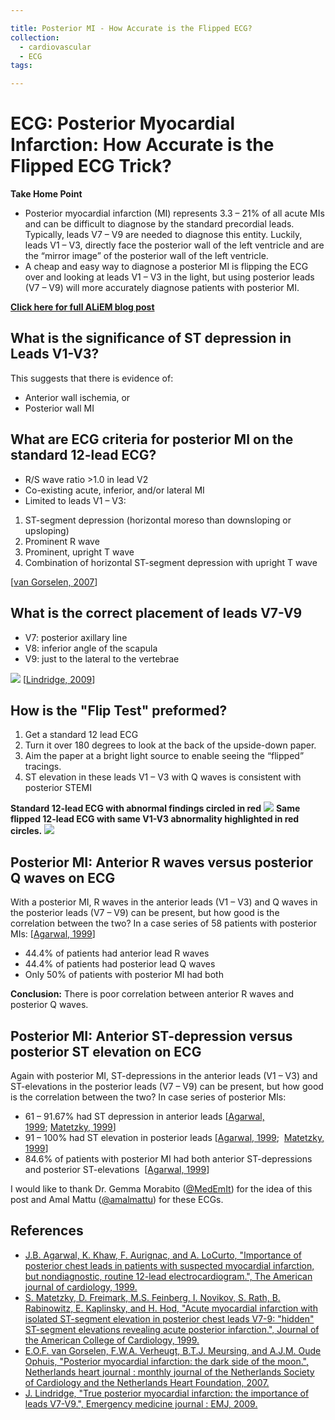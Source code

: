 ```yaml
---

title: Posterior MI - How Accurate is the Flipped ECG?
collection:
  - cardiovascular
  - ECG
tags:

---
```


# ECG: Posterior Myocardial Infarction: How Accurate is the Flipped ECG Trick?

**Take Home Point**

-   Posterior myocardial infarction (MI) represents 3.3 – 21% of all acute MIs and can be difficult to diagnose by the standard precordial leads. Typically, leads V7 – V9 are needed to diagnose this entity. Luckily, leads V1 – V3, directly face the posterior wall of the left ventricle and are the “mirror image” of the posterior wall of the left ventricle. 
-   A cheap and easy way to diagnose a posterior MI is flipping the ECG over and looking at leads V1 – V3 in the light, but using posterior leads (V7 – V9) will more accurately diagnose patients with posterior MI. 

**[Click here for full ALiEM blog post](http://academiclifeinem.com/posterior-myocardial-infarction-how-accurate-is-the-flipped-ecg-trick/)**

## What is the significance of ST depression in Leads V1-V3?

This suggests that there is evidence of:

-   Anterior wall ischemia, or
-   Posterior wall MI

## What are ECG criteria for posterior MI on the standard 12-lead ECG?

-   R/S wave ratio &gt;1.0 in lead V2
-   Co-existing acute, inferior, and/or lateral MI
-   Limited to leads V1 – V3:

1.  ST-segment depression (horizontal moreso than downsloping or upsloping)
2.  Prominent R wave
3.  Prominent, upright T wave
4.  Combination of horizontal ST-segment depression with upright T wave

\[[van Gorselen, 2007](http://www.ncbi.nlm.nih.gov/pubmed/17612703)\]

## What is the correct placement of leads V7-V9 

-   V7: posterior axillary line
-   V8: inferior angle of the scapula
-   V9: just to the lateral to the vertebrae

![](https://d2p53dh3qxfm0x.cloudfront.net/uploads/img/1jy/1/s/0153134c-f7a8-54a0-aad5-c7868fac55b9/640.png)
\[[Lindridge, 2009](http://www.ncbi.nlm.nih.gov/pubmed/19465627)\]

## How is the "Flip Test" preformed?

1.  Get a standard 12 lead ECG
2.  Turn it over 180 degrees to look at the back of the upside-down paper.
3.  Aim the paper at a bright light source to enable seeing the “flipped” tracings. 
4.  ST elevation in these leads V1 – V3 with Q waves is consistent with posterior STEMI

**Standard 12-lead ECG with abnormal findings circled in red**
![](https://d2p53dh3qxfm0x.cloudfront.net/uploads/img/1jy/1/s/7af15fbf-2771-5e73-b149-a8778d194d1f/640.png)
**Same flipped 12-lead ECG with same V1-V3 abnormality highlighted in red circles.**
![](https://d2p53dh3qxfm0x.cloudfront.net/uploads/img/1jy/1/s/f57fb216-80fe-5e62-81c3-3d1b303abcc6/640.png)

## Posterior MI: Anterior R waves versus posterior Q waves on ECG

With a posterior MI, R waves in the anterior leads (V1 – V3) and Q waves in the posterior leads (V7 – V9) can be present, but how good is the correlation between the two? In a case series of 58 patients with posterior MIs: \[[Agarwal, 1999](http://www.ncbi.nlm.nih.gov/pubmed/10072216)\]

-   44.4% of patients had anterior lead R waves
-   44.4% of patients had posterior lead Q waves 
-   Only 50% of patients with posterior MI had both 

**Conclusion:** There is poor correlation between anterior R waves and posterior Q waves. 

## Posterior MI: Anterior ST-depression versus posterior ST elevation on ECG

Again with posterior MI, ST-depressions in the anterior leads (V1 – V3) and ST-elevations in the posterior leads (V7 – V9) can be present, but how good is the correlation between the two? In case series of posterior MIs:

-   61 – 91.67% had ST depression in anterior leads \[[Agarwal, 1999](http://www.ncbi.nlm.nih.gov/pubmed/10072216); [Matetzky, 1999](http://www.ncbi.nlm.nih.gov/pubmed/10483956)\]
-   91 – 100% had ST elevation in posterior leads \[[Agarwal, 1999](http://www.ncbi.nlm.nih.gov/pubmed/10072216);  [Matetzky, 1999](http://www.ncbi.nlm.nih.gov/pubmed/10483956)\]
-   84.6% of patients with posterior MI had both anterior ST-depressions and posterior ST-elevations  \[[Agarwal, 1999](http://www.ncbi.nlm.nih.gov/pubmed/10072216)\]

I would like to thank Dr. Gemma Morabito ([@MedEmIt](http://www.twitter.com/MedEmIt)) for the idea of this post and Amal Mattu ([@amalmattu](http://www.twitter.com/amalmattu)) for these ECGs.

## References

-   [J.B. Agarwal, K. Khaw, F. Aurignac, and A. LoCurto, "Importance of posterior chest leads in patients with suspected myocardial infarction, but nondiagnostic, routine 12-lead electrocardiogram.", The American journal of cardiology, 1999.](http://www.ncbi.nlm.nih.gov/pubmed/10072216)
-   [S. Matetzky, D. Freimark, M.S. Feinberg, I. Novikov, S. Rath, B. Rabinowitz, E. Kaplinsky, and H. Hod, "Acute myocardial infarction with isolated ST-segment elevation in posterior chest leads V7-9: "hidden" ST-segment elevations revealing acute posterior infarction.", Journal of the American College of Cardiology, 1999.](http://www.ncbi.nlm.nih.gov/pubmed/10483956)
-   [E.O.F. van Gorselen, F.W.A. Verheugt, B.T.J. Meursing, and A.J.M. Oude Ophuis, "Posterior myocardial infarction: the dark side of the moon.", Netherlands heart journal : monthly journal of the Netherlands Society of Cardiology and the Netherlands Heart Foundation, 2007.](http://www.ncbi.nlm.nih.gov/pubmed/17612703)
-   [J. Lindridge, "True posterior myocardial infarction: the importance of leads V7-V9.", Emergency medicine journal : EMJ, 2009.](http://www.ncbi.nlm.nih.gov/pubmed/19465627)
